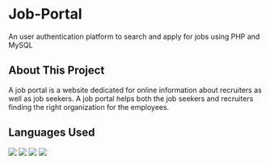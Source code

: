 # Job-Portal
An user authentication platform to search and apply for jobs using PHP and MySQL

## About This Project
A job portal is a website dedicated for online information about recruiters as well as job seekers. A job portal helps both the job seekers and recruiters finding the right organization for the employees.

## Languages Used
<a href="https://img.shields.io/badge/PHP-80.4%25-blue"><img src="https://img.shields.io/badge/PHP-80.4%25-blue" /></a>
<a href="https://img.shields.io/badge/MySQL-10-green"><img src="https://img.shields.io/badge/MySQL-10-green" /></a>
<a href="https://img.shields.io/badge/CSS-7.5-brightgreen"><img src="https://img.shields.io/badge/CSS-7.5-brightgreen" /></a>
<a href="https://img.shields.io/badge/HTML-2.5-red"><img src="https://img.shields.io/badge/HTML-2.5-red" /></a>



